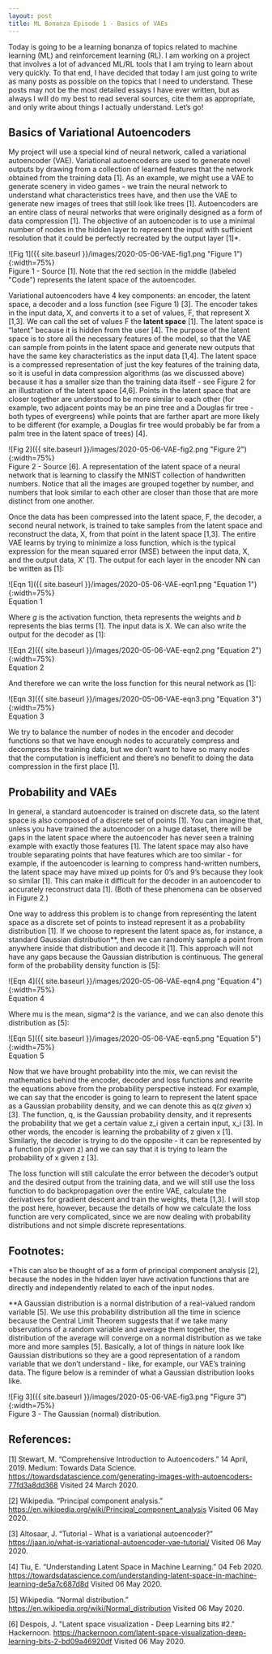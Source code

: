 ```yaml
---
layout: post
title: ML Bonanza Episode 1 - Basics of VAEs
---
```


Today is going to be a learning bonanza of topics related to machine learning (ML) and reinforcement learning (RL). I am working on a project that involves a lot of advanced ML/RL tools that I am trying to learn about very quickly. To that end, I have decided that today I am just going to write as many posts as possible on the topics that I need to understand. These posts may not be the most detailed essays I have ever written, but as always I will do my best to read several sources, cite them as appropriate, and only write about things I actually understand. Let’s go!

## Basics of Variational Autoencoders

My project will use a special kind of neural network, called a variational autoencoder (VAE).  Variational autoencoders are used to generate novel outputs by drawing from a collection of learned features that the network obtained from the training data [1]. As an example, we might use a VAE to generate scenery in video games - we train the neural network to understand what characteristics trees have, and then use the VAE to generate new images of trees that still look like trees [1]. Autoencoders are an entire class of neural networks that were originally designed as a form of data compression [1]. The objective of an autoencoder is to use a minimal number of nodes in the hidden layer to represent the input with sufficient resolution that it could be perfectly recreated by the output layer [1]*. 

![Fig 1]({{ site.baseurl }}/images/2020-05-06-VAE-fig1.png "Figure 1"){:width=75%}     
Figure 1 - Source [1]. Note that the red section in the middle (labeled "Code") represents the latent space of the autoencoder.  

Variational autoencoders have 4 key components: an encoder, the latent space, a decoder and a loss function (see Figure 1) [3]. The encoder takes in the input data, X, and converts it to a set of values, F, that represent X [1,3]. We can call the set of values F the **latent space** [1]. The latent space is “latent” because it is hidden from the user [4]. The purpose of the latent space is to store all the necessary features of the model, so that the VAE can sample from points in the latent space and generate new outputs that have the same key characteristics as the input data [1,4]. The latent space is a compressed representation of just the key features of the training data, so it is useful in data compression algorithms (as we discussed above) because it has a smaller size than the training data itself - see Figure 2 for an illustration of the latent space [4,6]. Points in the latent space that are closer together are understood to be more similar to each other (for example, two adjacent points may be an pine tree and a Douglas fir tree - both types of evergreens) while points that are farther apart are more likely to be different (for example, a Douglas fir tree would probably be far from a palm tree in the latent space of trees) [4]. 

![Fig 2]({{ site.baseurl }}/images/2020-05-06-VAE-fig2.png "Figure 2"){:width=75%}     
Figure 2 - Source [6]. A representation of the latent space of a neural network that is learning to classify the MNIST collection of handwritten numbers. Notice that all the images are grouped together by number, and numbers that look similar to each other are closer than those that are more distinct from one another.    

Once the data has been compressed into the latent space, F, the decoder, a second neural network, is trained to take samples from the latent space and reconstruct the data, X, from that point in the latent space [1,3]. The entire VAE learns by trying to minimize a loss function, which is the typical expression for the mean squared error (MSE) between the input data, X, and the output data, X’ [1]. The output for each layer in the encoder NN can be written as [1]: 

![Eqn 1]({{ site.baseurl }}/images/2020-05-06-VAE-eqn1.png "Equation 1"){:width=75%}     
Equation 1

Where _g_ is the activation function, theta represents the weights and _b_ represents the bias terms [1]. The input data is X. We can also write the output for the decoder as [1]: 

![Eqn 2]({{ site.baseurl }}/images/2020-05-06-VAE-eqn2.png "Equation 2"){:width=75%}     
Equation 2

And therefore we can write the loss function for this neural network as [1]: 

![Eqn 3]({{ site.baseurl }}/images/2020-05-06-VAE-eqn3.png "Equation 3"){:width=75%}     
Equation 3

We try to balance the number of nodes in the encoder and decoder functions so that we have enough nodes to accurately compress and decompress the training data, but we don’t want to have so many nodes that the computation is inefficient and there’s no benefit to doing the data compression in the first place [1]. 

## Probability and VAEs

In general, a standard autoencoder is trained on discrete data, so the latent space is also composed of a discrete set of points [1]. You can imagine that, unless you have trained the autoencoder on a huge dataset, there will be gaps in the latent space where the autoencoder has never seen a training example with exactly those features [1]. The latent space may also have trouble separating points that have features which are too similar - for example, if the autoencoder is learning to compress hand-written numbers, the latent space may have mixed up points for 0’s and 9’s because they look so similar [1]. This can make it difficult for the decoder in an autoencoder to accurately reconstruct data [1]. (Both of these phenomena can be observed in Figure 2.)

One way to address this problem is to change from representing the latent space as a discrete set of points to instead represent it as a probability distribution [1]. If we choose to represent the latent space as, for instance, a standard Gaussian distribution**, then we can randomly sample a point from anywhere inside that distribution and decode it [1]. This approach will not have any gaps because the Gaussian distribution is continuous. The general form of the probability density function is [5]: 

![Eqn 4]({{ site.baseurl }}/images/2020-05-06-VAE-eqn4.png "Equation 4"){:width=75%}     
Equation 4

Where mu is the mean, sigma^2 is the variance, and we can also denote this distribution as [5]: 

![Eqn 5]({{ site.baseurl }}/images/2020-05-06-VAE-eqn5.png "Equation 5"){:width=75%}     
Equation 5

Now that we have brought probability into the mix, we can revisit the mathematics behind the encoder, decoder and loss functions and rewrite the equations above from the probability perspective instead. For example, we can say that the encoder is going to learn to represent the latent space as a Gaussian probability density, and we can denote this as q(z _given_ x) [3]. The function, q, is the Gaussian probability density, and it represents the probability that we get a certain value z_i given a certain input, x_i [3]. In other words, the encoder is learning the probability of z given x [1]. Similarly, the decoder is trying to do the opposite - it can be represented by a function p(x _given_ z) and we can say that it is trying to learn the probability of x given z [3]. 

The loss function will still calculate the error between the decoder’s output and the desired output from the training data, and we will still use the loss function to do backpropagation over the entire VAE, calculate the derivatives for gradient descent and train the weights, theta [1,3]. I will stop the post here, however, because the details of how we calculate the loss function are very complicated, since we are now dealing with probability distributions and not simple discrete representations. 

## Footnotes: 
*This can also be thought of as a form of principal component analysis [2], because the nodes in the hidden layer have activation functions that are directly and independently related to each of the input nodes.

**A Gaussian distribution is a normal distribution of a real-valued random variable [5]. We use this probability distribution all the time in science because the Central Limit Theorem suggests that if we take many observations of a random variable and average them together, the distribution of the average will converge on a normal distribution as we take more and more samples [5]. Basically, a lot of things in nature look like Gaussian distributions so they are a good representation of a random variable that we don’t understand - like, for example, our VAE’s training data. The figure below is a reminder of what a Gaussian distribution looks like. 

![Fig 3]({{ site.baseurl }}/images/2020-05-06-VAE-fig3.png "Figure 3"){:width=75%}     
Figure 3 - The Gaussian (normal) distribution.

## References:
[1] Stewart, M. “Comprehensive Introduction to Autoencoders.” 14 April, 2019. Medium: Towards Data Science. <https://towardsdatascience.com/generating-images-with-autoencoders-77fd3a8dd368> Visited 24 March 2020. 

[2] Wikipedia. “Principal component analysis.” <https://en.wikipedia.org/wiki/Principal_component_analysis> Visited 06 May 2020. 

[3] Altosaar, J. “Tutorial - What is a variational autoencoder?” <https://jaan.io/what-is-variational-autoencoder-vae-tutorial/>  Visited 06 May 2020. 

[4] Tiu, E. “Understanding Latent Space in Machine Learning.” 04 Feb 2020. <https://towardsdatascience.com/understanding-latent-space-in-machine-learning-de5a7c687d8d> Visited 06 May 2020. 

[5] Wikipedia. “Normal distribution.” <https://en.wikipedia.org/wiki/Normal_distribution> Visited 06 May 2020. 

[6] Despois, J. "Latent space visualization - Deep Learning bits #2." Hackernoon. <https://hackernoon.com/latent-space-visualization-deep-learning-bits-2-bd09a46920df> Visited 06 May 2020. 
